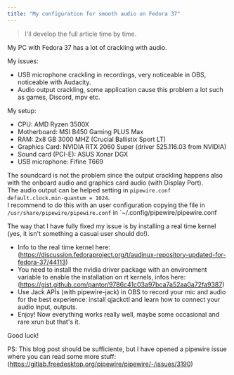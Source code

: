 ```yaml
---
title: "My configuration for smooth audio on Fedora 37"  
---
```


> I'll develop the full article time by time.

My PC with Fedora 37 has a lot of crackling with audio.

My issues:
- USB microphone crackling in recordings, very noticeable in OBS, noticeable with Audacity.
- Audio output crackling, some application cause this problem a lot such as games, Discord, mpv etc.

My setup:
- CPU: AMD Ryzen 3500X
- Motherboard: MSI B450 Gaming PLUS Max
- RAM: 2x8 GB 3000 MHZ (Crucial Ballistix Sport LT)
- Graphics Card: NVIDIA RTX 2060 Super (driver 525.116.03 from NVIDIA)
- Sound card (PCI-E): ASUS Xonar DGX
- USB microphone: Fifine T669

The soundcard is not the problem since the output crackling happens also with the onboard audio and graphics card audio (with Display Port).  
The audio output can be helped setting in `pipewire.conf` `default.clock.min-quantum = 1024`.  
I recommend to do this with an user configuration copying the file in `/usr/share/pipewire/pipewire.conf` in `~/.config/pipewire/pipewire.conf

The way that I have fully fixed my issue is by installing a real time kernel (yes, it isn't something a casual user should do!).

- Info to the real time kernel here:  
(https://discussion.fedoraproject.org/t/audinux-repository-updated-for-fedora-37/44113)    
- You need to install the nvidia driver package with an environment variable to enable the installation on rt kernels, infos here:  
(https://gist.github.com/pantor/9786c41c03a97bca7a52aa0a72fa9387)  
- Use Jack APIs (with pipewire-jack) in OBS to record your mic and audio for the best experience: install qjackctl and learn how to connect your audio input, outputs.    
- Enjoy! Now everything works really well, maybe some occasional and rare xrun but that's it.

Good luck!

PS: This blog post should be sufficiente, but I have opened a pipewire issue where you can read some more stuff:  
(https://gitlab.freedesktop.org/pipewire/pipewire/-/issues/3190)
